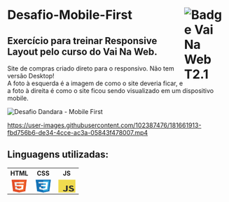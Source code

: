 # Desafio-Mobile-First <img src="https://i.ibb.co/QpLTKSz/badge-M2-T2.png" alt="Badge Vai Na Web T2.1" width="100" align="right">

## Exercício para treinar Responsive Layout pelo curso do Vai Na Web.

Site de compras criado direto para o responsivo. Não tem versão Desktop!\
A foto à esquerda é a imagem de como o site deveria ficar, e a foto à direita é como o site ficou sendo visualizado em um dispositivo mobile.



![Desafio Dandara - Mobile First](https://user-images.githubusercontent.com/102387476/181662050-077a3f60-42f3-45f5-bbe5-61be2b0fb532.jpg)

https://user-images.githubusercontent.com/102387476/181661913-fbd756b6-de34-4cce-ac3a-05843f478007.mp4

<h2> Linguagens utilizadas: </h2>

<table>
<tr>
  <th> HTML </th>
  <th> CSS </th>
  <th> JS </th>
</tr>
<tr>
  <td> <img align="center" alt="HTML" height="30" width="40" src="https://raw.githubusercontent.com/devicons/devicon/master/icons/html5/html5-original.svg"> </td>
  <td> <img align="center" alt="CSS" height="30" width="40" src="https://raw.githubusercontent.com/devicons/devicon/master/icons/css3/css3-original.svg"> </td>
  <td> <img align="center" alt="JS" height="30" width="40" src="https://github.com/devicons/devicon/blob/master/icons/javascript/javascript-original.svg"> </td>
</tr>
</table>

